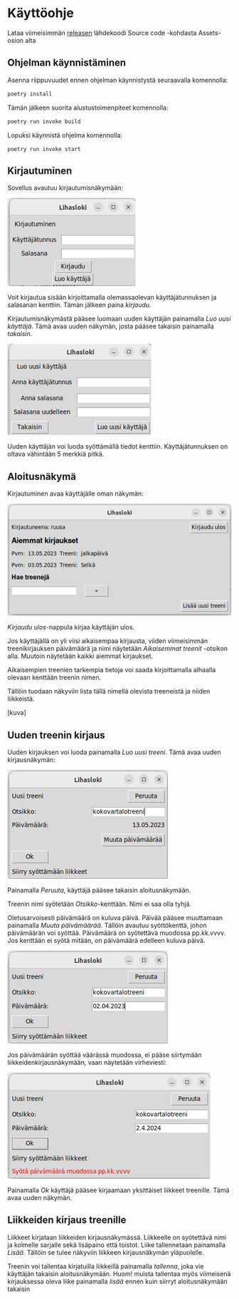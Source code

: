 # Käyttöohje

Lataa viimeisimmän [releasen](https://github.com/brotholi/ot-harjoitustyo/releases) lähdekoodi Source code -kohdasta Assets-osion alta

## Ohjelman käynnistäminen

Asenna riippuvuudet ennen ohjelman käynnistystä seuraavalla komennolla:

```bash
poetry install
```

Tämän jälkeen suorita alustustoimenpiteet komennolla:

```bash
poetry run invoke build
```

Lopuksi käynnistä ohjelma komennolla:

```
poetry run invoke start
```

## Kirjautuminen

Sovellus avautuu kirjautumisnäkymään:

![](./kuvat/kirjautuminen.png)

Voit kirjautua sisään kirjoittamalla olemassaolevan käyttäjätunnuksen ja salasanan kenttiin. Tämän jälkeen paina *kirjaudu*.

Kirjautumisnäkymästä pääsee luomaan uuden käyttäjän painamalla *Luo uusi käyttäjä*. Tämä avaa uuden näkymän, josta pääsee takaisin painamalla *takaisin*.

![](./kuvat/luo_kayttaja.png)

Uuden käyttäjän voi luoda syöttämällä tiedot kenttiin. Käyttäjätunnuksen on oltava vähintään 5 merkkiä pitkä.

## Aloitusnäkymä

Kirjautuminen avaa käyttäjälle oman näkymän: 

![](./kuvat/logbook_view.png)

*Kirjaudu ulos*-nappula kirjaa käyttäjän ulos.

Jos käyttäjällä on yli viisi aikaisempaa kirjausta, viiden viimeisimmän treenikirjauksen päivämäärä ja nimi näytetään *Aikaisemmat treenit* -otsikon alla.
Muutoin näytetään kaikki aiemmat kirjaukset.

Aikaisempien treenien tarkempia tietoja voi saada kirjoittamalla alhaalla olevaan kenttään treenin nimen. 

Tällöin tuodaan näkyviin lista tällä nimellä olevista treeneistä ja niiden liikkeistä.

[kuva]

## Uuden treenin kirjaus

Uuden kirjauksen voi luoda painamalla *Luo uusi treeni*. Tämä avaa uuden kirjausnäkymän:

![](./kuvat/logentry_view.png)

Painamalla *Peruuta*, käyttäjä pääsee takaisin aloitusnäkymään.

Treenin nimi syötetään *Otsikko*-kenttään. Nimi ei saa olla tyhjä.

Oletusarvoisesti päivämäärä on kuluva päivä. Päivää pääsee muuttamaan painamalla *Muuta päivämäärää*. Tällöin avautuu syöttökenttä, johon päivämäärän voi syöttää. Päivämäärä on syötettävä muodossa pp.kk.vvvv. Jos kenttään ei syötä mitään, on päivämäärä edelleen kuluva päivä.

![](./kuvat/logentry_view_date.png)

Jos päivämäärän syöttää väärässä muodossa, ei pääse siirtymään liikkeidenkirjausnäkymään, vaan näytetään virheviesti:

![](./kuvat/logentry_view_error.png)

Painamalla *Ok* käyttäjä pääsee kirjaamaan yksittäiset liikkeet treenille. Tämä avaa uuden näkymän.

## Liikkeiden kirjaus treenille

Liikkeet kirjataan liikkeiden kirjausnäkymässä. Liikkeelle on syötettävä nimi ja kolmelle sarjalle sekä lisäpaino että toistot.
Liike tallennetaan painamalla *Lisää*. Tällöin se tulee näkyviin liikkeen kirjausnäkymän yläpuolelle.

Treenin voi tallentaa kirjatuilla liikkeillä painamalla *tallenna*, joka vie käyttäjän takaisin aloitusnäkymään. 
Huom! muista tallentaa myös viimeisenä kirjauksessa oleva liike painamalla *lisää* ennen kuin siirryt aloitusnäkymään takaisin



